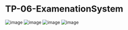 # TP-06-ExamenationSystem
![image](https://user-images.githubusercontent.com/116631139/205146790-825ae327-097b-43c0-a8e7-9c5623fd0377.png)
![image](https://user-images.githubusercontent.com/116631139/205147433-21ca4f6a-78bf-4200-92e0-864a579125ee.png)
![image](https://user-images.githubusercontent.com/116631139/205149649-d0d003c9-7d36-4346-9df0-5ec3147b001d.png)
![image](https://user-images.githubusercontent.com/116631139/205148030-98bb98af-2969-49a8-a329-0542b0154f82.png)
